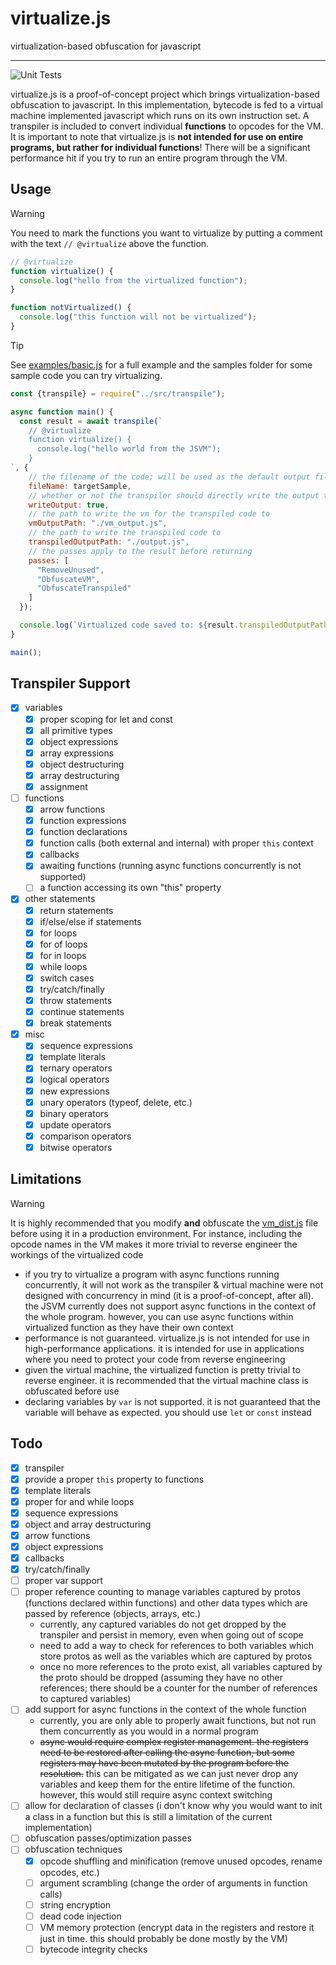 # virtualize.js

virtualization-based obfuscation for javascript

---

![Unit Tests](https://github.com/aesthetic0001/virtualize.js/actions/workflows/tests.yml/badge.svg)

virtualize.js is a proof-of-concept project which brings virtualization-based obfuscation to javascript. In this implementation, bytecode is fed to a virtual machine implemented javascript which runs on its own instruction set. A transpiler is included to convert individual **functions** to opcodes for the VM. It is important to note that virtualize.js is **not intended for use on entire programs, but rather for individual functions**! There will be a significant performance hit if you try to run an entire program through the VM.

## Usage

> [!WARNING]  
> You need to mark the functions you want to virtualize by putting a comment with the text `// @virtualize` above the function.

```javascript
// @virtualize
function virtualize() {
  console.log("hello from the virtualized function");
}

function notVirtualized() {
  console.log("this function will not be virtualized");
}
```

> [!TIP]
> See [examples/basic.js](examples/basic.js) for a full example and the samples folder for some sample code you can try virtualizing.

```javascript
const {transpile} = require("../src/transpile");

async function main() {
  const result = await transpile(`
    // @virtualize
    function virtualize() {
      console.log("hello world from the JSVM");
    }
`, {
    // the filename of the code; will be used as the default output filename
    fileName: targetSample,
    // whether or not the transpiler should directly write the output to a file
    writeOutput: true,
    // the path to write the vm for the transpiled code to
    vmOutputPath: "./vm_output.js",
    // the path to write the transpiled code to
    transpiledOutputPath: "./output.js",
    // the passes apply to the result before returning
    passes: [
      "RemoveUnused",
      "ObfuscateVM",
      "ObfuscateTranspiled"
    ]
  });

  console.log(`Virtualized code saved to: ${result.transpiledOutputPath}`);
}

main();
```

## Transpiler Support

- [x] variables
  - [x] proper scoping for let and const
  - [x] all primitive types
  - [x] object expressions
  - [x] array expressions
  - [x] object destructuring
  - [x] array destructuring
  - [x] assignment
- [ ] functions
  - [x] arrow functions
  - [x] function expressions
  - [x] function declarations
  - [x] function calls (both external and internal) with proper `this` context
  - [x] callbacks
  - [x] awaiting functions (running async functions concurrently is not supported)
  - [ ] a function accessing its own "this" property
- [x] other statements
  - [x] return statements
  - [x] if/else/else if statements
  - [x] for loops
  - [x] for of loops
  - [x] for in loops
  - [x] while loops
  - [x] switch cases
  - [x] try/catch/finally
  - [x] throw statements
  - [x] continue statements
  - [x] break statements
- [x] misc
  - [x] sequence expressions
  - [x] template literals
  - [x] ternary operators
  - [x] logical operators
  - [x] new expressions
  - [x] unary operators (typeof, delete, etc.)
  - [x] binary operators
  - [x] update operators
  - [x] comparison operators
  - [x] bitwise operators

## Limitations

> [!WARNING]  
> It is highly recommended that you modify **and** obfuscate the [vm_dist.js](src/vm_dist.js) file before using it in a production environment. For instance, including the opcode names in the VM makes it more trivial to reverse engineer the workings of the virtualized code

- if you try to virtualize a program with async functions running concurrently, it will not work as the transpiler & virtual machine were not designed with concurrency in mind (it is a proof-of-concept, after all). the JSVM currently does not support async functions in the context of the whole program. however, you can use async functions within virtualized function as they have their own context
- performance is not guaranteed. virtualize.js is not intended for use in high-performance applications. it is intended for use in applications where you need to protect your code from reverse engineering
- given the virtual machine, the virtualized function is pretty trivial to reverse engineer. it is recommended that the virtual machine class is obfuscated before use
- declaring variables by `var` is not supported. it is not guaranteed that the variable will behave as expected. you should use `let` or `const` instead

## Todo

- [x] transpiler
- [x] provide a proper `this` property to functions
- [x] template literals
- [x] proper for and while loops
- [x] sequence expressions
- [x] object and array destructuring
- [x] arrow functions
- [x] object expressions
- [x] callbacks
- [x] try/catch/finally
- [ ] proper var support
- [ ] proper reference counting to manage variables captured by protos (functions declared within functions) and other data types which are passed by reference (objects, arrays, etc.)
  - currently, any captured variables do not get dropped by the transpiler and persist in memory, even when going out of scope
  - need to add a way to check for references to both variables which store protos as well as the variables which are captured by protos
  - once no more references to the proto exist, all variables captured by the proto should be dropped (assuming they have no other references; there should be a counter for the number of references to captured variables)
- [ ] add support for async functions in the context of the whole function
  - currently, you are only able to properly await functions, but not run them concurrently as you would in a normal program
  - ~~async would require complex register management. the registers need to be restored after calling the async function, but some registers may have been mutated by the program before the resolution.~~ this can be mitigated as we can just never drop any variables and keep them for the entire lifetime of the function. however, this would still require async context switching
- [ ] allow for declaration of classes (i don't know why you would want to init a class in a function but this is still a limitation of the current implementation)
- [ ] obfuscation passes/optimization passes
- [ ] obfuscation techniques
  - [x] opcode shuffling and minification (remove unused opcodes, rename opcodes, etc.)
  - [ ] argument scrambling (change the order of arguments in function calls)
  - [ ] string encryption
  - [ ] dead code injection
  - [ ] VM memory protection (encrypt data in the registers and restore it just in time. this should probably be done mostly by the VM)
  - [ ] bytecode integrity checks
